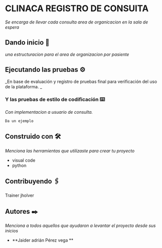 # CLINACA REGISTRO DE CONSUlTA

_Se encarga de llevar cada consulta area de organicacion en la sala de espera_

## Dando inicio  🚀

_una estructuracion para el area de organizacion por pasiente_


## Ejecutando las pruebas ⚙️

_En base de evaluación y registro de pruebas final para verificación del uso de la plataforma.    _


### Y las pruebas de estilo de codificación ⌨️

_Con implementacion a usuario de consulta._

```
Da un ejemplo
```

## Construido con 🛠️

_Menciona las herramientas que utilizaste para crear tu proyecto_
 
 * visual code
 * python


## Contribuyendo 🖇️

Trainer jholver 


## Autores ✒️

_Menciona a todos aquellos que ayudaron a levantar el proyecto desde sus inicios_

* **Jaider adrián Pérez vega ** 

